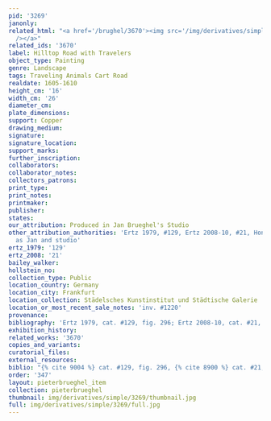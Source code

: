 ```yaml
---
pid: '3269'
janonly: 
related_html: "<a href='/brughel/3670'><img src='/img/derivatives/simple/3670/thumbnail.jpg'
  /></a>"
related_ids: '3670'
label: Hilltop Road with Travelers
object_type: Painting
genre: Landscape
tags: Traveling Animals Cart Road
realdate: 1605-1610
height_cm: '16'
width_cm: '26'
diameter_cm: 
plate_dimensions: 
support: Copper
drawing_medium: 
signature: 
signature_location: 
support_marks: 
further_inscription: 
collaborators: 
collaborator_notes: 
collectors_patrons: 
print_type: 
print_notes: 
printmaker: 
publisher: 
states: 
our_attribution: Produced in Jan Brueghel's Studio
other_attribution_authorities: 'Ertz 1979, #129, Ertz 2008-10, #21, Honig database
  as Jan and studio'
ertz_1979: '129'
ertz_2008: '21'
bailey_walker: 
hollstein_no: 
collection_type: Public
location_country: Germany
location_city: Frankfurt
location_collection: Städelsches Kunstinstitut und Städtische Galerie
location_or_most_recent_sale_notes: 'inv. #1220'
provenance: 
bibliography: 'Ertz 1979, cat. #129, fig. 296; Ertz 2008-10, cat. #21, pp. 107-110'
exhibition_history: 
related_works: '3670'
copies_and_variants: 
curatorial_files: 
external_resources: 
biblio: "{% cite 9004 %} cat. #129, fig. 296, {% cite 8900 %} cat. #21, pp. 107-110"
order: '347'
layout: pieterbrueghel_item
collection: pieterbrueghel
thumbnail: img/derivatives/simple/3269/thumbnail.jpg
full: img/derivatives/simple/3269/full.jpg
---
```

